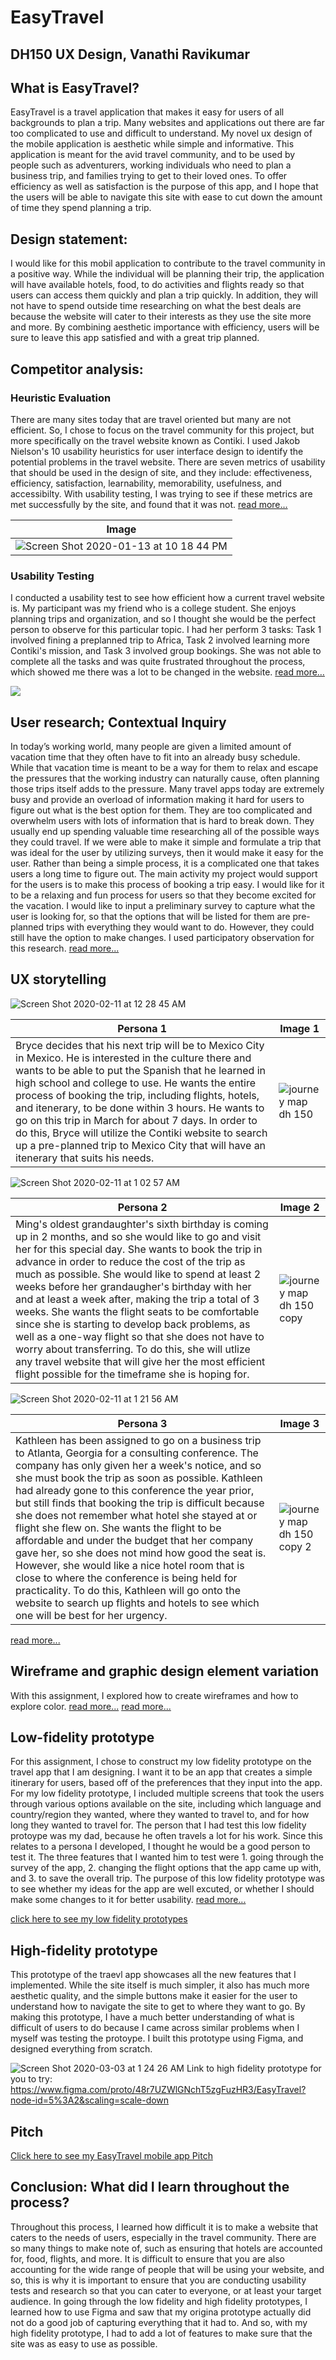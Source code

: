 # EasyTravel 
## DH150 UX Design, Vanathi Ravikumar

## What is EasyTravel? 
EasyTravel is a travel application that makes it easy for users of all backgrounds to plan a trip. Many websites and applications out there are far too complicated to use and difficult to understand. My novel ux design of the mobile application is aesthetic while simple and informative. This application is meant for the avid travel community, and to be used by people such as adventurers, working individuals who need to plan a business trip, and families trying to get to their loved ones. To offer efficiency as well as satisfaction is the purpose of this app, and I hope that the users will be able to navigate this site with ease to cut down the amount of time they spend planning a trip. 

## Design statement: 
I would like for this mobil application to contribute to the travel community in a positive way. While the individual will be planning their trip, the application will have available hotels, food, to do activities and flights ready so that users can access them quickly and plan a trip quickly. In addition, they will not have to spend outside time researching on what the best deals are because the website will cater to their interests as they use the site more and more. By combining aesthetic importance with efficiency, users will be sure to leave this app satisfied and with a great trip planned. 

## Competitor analysis:
### Heuristic Evaluation
There are many sites today that are travel oriented but many are not efficient. So, I chose to focus on the travel community for this project, but more specifically on the travel website known as Contiki. I used Jakob Nielson's 10 usability heuristics for user interface design to identify the potential problems in the travel website. There are seven metrics of usability that should be used in the design of site, and they include: effectiveness, efficiency, satisfaction, learnability, memorability, usefulness, and accessibilty. With usability testing, I was trying to see if these metrics are met successfully by the site, and found that it was not. [read more…](https://github.com/vanathir/DH150_UXdesign/blob/master/README_old.md)

Image | 
--------|
![Screen Shot 2020-01-13 at 10 18 44 PM](https://user-images.githubusercontent.com/59623119/72319001-bb8cb380-3652-11ea-905c-ef8d5cc6aced.png)|

### Usability Testing
I conducted a usability test to see how efficient how a current travel website is. My participant was my friend who is a college student. She enjoys planning trips and organization, and so I thought she would be the perfect person to observe for this particular topic. I had her perform 3 tasks: Task 1 involved fining a preplanned trip to Africa, Task 2 involved learning more Contiki's mission, and Task 3 involved group bookings. She was not able to complete all the tasks and was quite frustrated throughout the process, which showed me there was a lot to be changed in the website. [read more…](https://github.com/vanathir/DH150_UXdesign/tree/master/Assignment4)

[![](http://img.youtube.com/vi/gSEHZr2-jU4/0.jpg)](http://www.youtube.com/watch?v=gSEHZr2-jU4 "DH150: Contiki Usability Test")

## User research; Contextual Inquiry 
In today’s working world, many people are given a limited amount of vacation time that they often have to fit into an already busy schedule. While that vacation time is meant to be a way for them to relax and escape the pressures that the working industry can naturally cause, often planning those trips itself adds to the pressure. Many travel apps today are extremely busy and provide an overload of information making it hard for users to figure out what is the best option for them. They are too complicated and overwhelm users with lots of information that is hard to break down. They usually end up spending valuable time researching all of the possible ways they could travel. If we were able to make it simple and formulate a trip that was ideal for the user by utilizing surveys, then it would make it easy for the user. Rather than being a simple process, it is a complicated one that takes users a long time to figure out. The main activity my project would support for the users is to make this process of booking a trip easy. I would like for it to be a relaxing and fun process for users so that they become excited for the vacation. I would like to input a preliminary survey to capture what the user is looking for, so that the options that will be listed for them are pre-planned trips with everything they would want to do. However, they could still have the option to make changes. I used participatory observation for this research. 
[read more...](https://github.com/vanathir/DH150_UXdesign/tree/master/Assignment4)

## UX storytelling
![Screen Shot 2020-02-11 at 12 28 45 AM](https://user-images.githubusercontent.com/59623119/74225016-c7c65980-4c6e-11ea-90b4-80b4f2720d18.png)

Persona 1 | Image 1
--------|--------
Bryce decides that his next trip will be to Mexico City in Mexico. He is interested in the culture there and wants to be able to put the Spanish that he learned in high school and college to use. He wants the entire process of booking the trip, including flights, hotels, and itenerary, to be done within 3 hours. He wants to go on this trip in March for about 7 days. In order to do this, Bryce will utilize the Contiki website to search up a pre-planned trip to Mexico City that will have an itenerary that suits his needs. | ![journey map dh 150](https://user-images.githubusercontent.com/59623119/74231209-e9c5d900-4c7a-11ea-8f95-f6f17bfcb85e.jpg)

![Screen Shot 2020-02-11 at 1 02 57 AM](https://user-images.githubusercontent.com/59623119/74225073-df054700-4c6e-11ea-876f-7f996903cfd0.png)

Persona 2 | Image 2
--------|--------
Ming's oldest grandaughter's sixth birthday is coming up in 2 months, and so she would like to go and visit her for this special day. She wants to book the trip in advance in order to reduce the cost of the trip as much as possible. She would like to spend at least 2 weeks before her grandaugher's birthday with her and at least a week after, making the trip a total of 3 weeks. She wants the flight seats to be comfortable since she is starting to develop back problems, as well as a one-way flight so that she does not have to worry about transferring. To do this, she will utlize any travel website that will give her the most efficient flight possible for the timeframe she is hoping for. |  ![journey map dh 150 copy](https://user-images.githubusercontent.com/59623119/74231731-175f5200-4c7c-11ea-968b-b77949a90148.jpg)

![Screen Shot 2020-02-11 at 1 21 56 AM](https://user-images.githubusercontent.com/59623119/74225141-f8a68e80-4c6e-11ea-98df-a808800ab64c.png)

Persona 3 | Image 3
--------|--------
Kathleen has been assigned to go on a business trip to Atlanta, Georgia for a consulting conference. The company has only given her a week's notice, and so she must book the trip as soon as possible. Kathleen had already gone to this conference the year prior, but still finds that booking the trip is difficult because she does not remember what hotel she stayed at or flight she flew on. She wants the flight to be affordable and under the budget that her company gave her, so she does not mind how good the seat is. However, she would like a nice hotel room that is close to where the conference is being held for practicality. To do this, Kathleen will go onto the website to search up flights and hotels to see which one will be best for her urgency.  |  ![journey map dh 150 copy 2](https://user-images.githubusercontent.com/59623119/74232354-770a2d00-4c7d-11ea-858f-5c04e67ca504.jpg)

[read more...](https://github.com/vanathir/DH150_UXdesign/tree/master/Assignment5)

## Wireframe and graphic design element variation
With this assignment, I explored how to create wireframes and how to explore color.
[read more...](https://github.com/vanathir/DH150_UXdesign/blob/master/Assignment7/Screen%20Shot%202020-02-18%20at%2011.38.34%20AM.png)
[read more...](https://github.com/vanathir/DH150_UXdesign/tree/master/Assignment7)

## Low-fidelity prototype
For this assignment, I chose to construct my low fidelity prototype on the travel app that I am designing. I want it to be an app that creates a simple itinerary for users, based off of the preferences that they input into the app. For my low fidelity prototype, I included multiple screens that took the users through various options available on the site, including which language and country/region they wanted, where they wanted to travel to, and for how long they wanted to travel for. The person that I had test this low fidelity protoype was my dad, because he often travels a lot for his work. Since this relates to a persona I developed, I thought he would be a good person to test it. The three features that I wanted him to test were 1. going through the survey of the app, 2. changing the flight options that the app came up with, and 3. to save the overall trip. The purpose of this low fidelity prototype was to see whether my ideas for the app are well excuted, or whether I should make some changes to it for better usability. [read more...](https://github.com/vanathir/DH150_UXdesign/tree/master/Assignment6)

[click here to see my low fidelity prototypes](https://github.com/vanathir/DH150_UXdesign/files/4216803/new.doc.2020-02-17.15.13.04.pdf)

## High-fidelity prototype
This prototype of the traevl app showcases all the new features that I implemented. While the site itself is much simpler, it also has much more aesthetic quality, and the simple buttons make it easier for the user to understand how to navigate the site to get to where they want to go. By making this prototype, I have a much better understanding of what is difficult of users to do because I came across similar problems when I myself was testing the protoype. I built this prototype using Figma, and designed everything from scratch.

![Screen Shot 2020-03-03 at 1 24 26 AM](https://user-images.githubusercontent.com/59623119/75761968-d2fd2a00-5cee-11ea-9d94-8a8713cab336.png)
Link to high fidelity prototype for you to try: https://www.figma.com/proto/48r7UZWlGNchT5zgFuzHR3/EasyTravel?node-id=5%3A2&scaling=scale-down

## Pitch

[Click here to see my EasyTravel mobile app Pitch](https://www.youtube.com/watch?v=nZUDDyAV-rs)


## Conclusion: What did I learn throughout the process?
Throughout this process, I learned how difficult it is to make a website that caters to the needs of users, especially in the travel community. There are so many things to make note of, such as ensuring that hotels are accounted for, food, flights, and more. It is difficult to ensure that you are also accounting for the wide range of people that will be using your website, and so, this is why it is important to ensure that you are conducting usability tests and research so that you can cater to everyone, or at least your target audience. In going through the low fidelity and high fidelity prototypes, I learned how to use Figma and saw that my origina prototype actually did not do a good job of capturing everything that it had to. And so, with my high fidelity prototype, I had to add a lot of features to make sure that the site was as easy to use as possible. 
